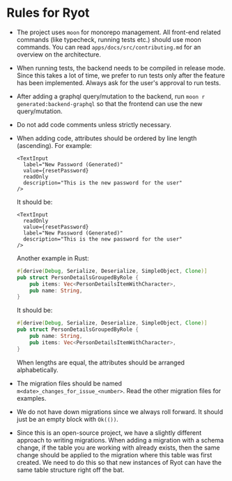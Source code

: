 # Rules for Ryot

- The project uses `moon` for monorepo management. All front-end related commands (like
  typecheck, running tests etc.) should use moon commands. You can read
  `apps/docs/src/contributing.md` for an overview on the architecture.
- When running tests, the backend needs to be compiled in release mode. Since this takes a
  lot of time, we prefer to run tests only after the feature has been implemented. Always
  ask for the user's approval to run tests.
- After adding a graphql query/mutation to the backend, run `moon r
  generated:backend-graphql` so that the frontend can use the new query/mutation.
- Do not add code comments unless strictly necessary.
- When adding code, attributes should be ordered by line length (ascending). For
  example:

  ```tsx
  <TextInput
    label="New Password (Generated)"
    value={resetPassword}
    readOnly
    description="This is the new password for the user"
  />
  ```

  It should be:

  ```tsx
  <TextInput
    readOnly
    value={resetPassword}
    label="New Password (Generated)"
    description="This is the new password for the user"
  />
  ```

  Another example in Rust:

  ```rs
  #[derive(Debug, Serialize, Deserialize, SimpleObject, Clone)]
  pub struct PersonDetailsGroupedByRole {
      pub items: Vec<PersonDetailsItemWithCharacter>,
      pub name: String,
  }
  ```

  It should be:

  ```rs
  #[derive(Debug, Serialize, Deserialize, SimpleObject, Clone)]
  pub struct PersonDetailsGroupedByRole {
      pub name: String,
      pub items: Vec<PersonDetailsItemWithCharacter>,
  }
  ```

  When lengths are equal, the attributes should be arranged alphabetically.

- The migration files should be named `m<date>_changes_for_issue_<number>`. Read the other
  migration files for examples.
- We do not have down migrations since we always roll forward. It should just be an empty
  block with `Ok(())`.
- Since this is an open-source project, we have a slightly different approach to writing
  migrations. When adding a migration with a schema change, if the table you are working
  with already exists, then the same change should be applied to the migration where this
  table was first created. We need to do this so that new instances of Ryot can have the
  same table structure right off the bat.
